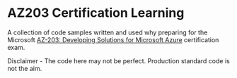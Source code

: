# AZ203 Certification Learning

A collection of code samples written and used why preparing for the Microsoft [AZ-203: Developing Solutions for Microsoft Azure](https://docs.microsoft.com/en-us/learn/certifications/exams/az-203) certification exam.

Disclaimer - The code here may not be perfect. Production standard code is not the aim.
